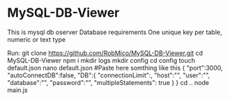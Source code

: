 # MySQL-DB-Viewer
This is mysql db oserver
Database requirements
One unique key per table, numeric or text type



Run:
git clone https://github.com/RobMico/MySQL-DB-Viewer.git
cd MySQL-DB-Viewer
npm i
mkdir logs
mkdir config
cd config
touch default.json
nano default.json
#Paste here somthing like this
{
    "port":3000,
    "autoConnectDB":false,
    "DB":{
        "connectionLimit":,
        "host":"",
        "user":"",
        "database":"",
        "password":"",
        "multipleStatements": true
    }
}
cd ..
node main.js
